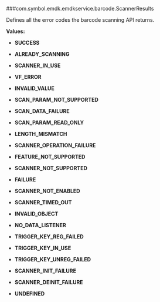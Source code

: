 ###com.symbol.emdk.emdkservice.barcode.ScannerResults

Defines all the error codes the barcode scanning API returns.

**Values:**

* **SUCCESS**

* **ALREADY_SCANNING**

* **SCANNER_IN_USE**

* **VF_ERROR**

* **INVALID_VALUE**

* **SCAN_PARAM_NOT_SUPPORTED**

* **SCAN_DATA_FAILURE**

* **SCAN_PARAM_READ_ONLY**

* **LENGTH_MISMATCH**

* **SCANNER_OPERATION_FAILURE**

* **FEATURE_NOT_SUPPORTED**

* **SCANNER_NOT_SUPPORTED**

* **FAILURE**

* **SCANNER_NOT_ENABLED**

* **SCANNER_TIMED_OUT**

* **INVALID_OBJECT**

* **NO_DATA_LISTENER**

* **TRIGGER_KEY_REG_FAILED**

* **TRIGGER_KEY_IN_USE**

* **TRIGGER_KEY_UNREG_FAILED**

* **SCANNER_INIT_FAILURE**

* **SCANNER_DEINIT_FAILURE**

* **UNDEFINED**

